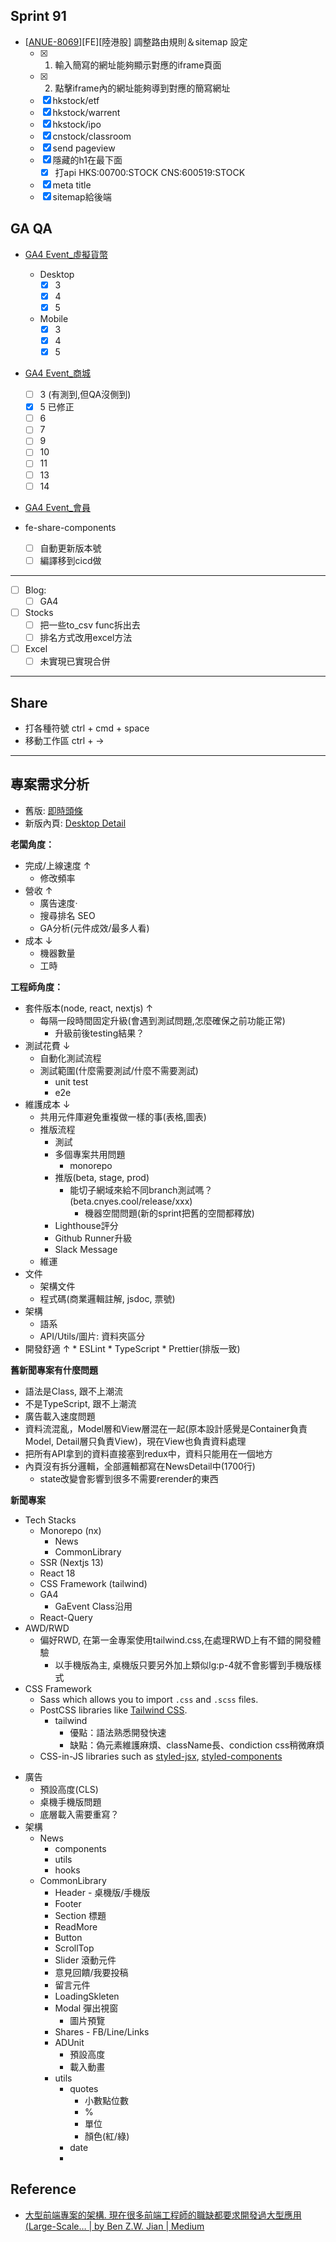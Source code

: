
## Sprint 91
 * \[[ANUE-8069](https://cnyesrd.atlassian.net/browse/ANUE-8069)\]\[FE\]\[陸港股\] 調整路由規則＆sitemap 設定
	 * [x] 1. 輸入簡寫的網址能夠顯示對應的iframe頁面
	 * [x] 2. 點擊iframe內的網址能夠導到對應的簡寫網址
	 * [x] hkstock/etf
	 * [x] hkstock/warrent
	 * [x] hkstock/ipo
	 * [x] cnstock/classroom
	 * [x] send pageview
	 * [x] 隱藏的h1在最下面
		 * [x] 打api HKS:00700:STOCK CNS:600519:STOCK
	 * [x] meta title
	 * [x] sitemap給後端

## GA QA
* [GA4 Event_虛擬貨幣](https://docs.google.com/spreadsheets/d/1koB7grGN9jhUV15YgoJMVhZxp41xf6vh0tiZvmFPqEs/edit#gid=163482917)
	* Desktop
		* [x] 3
		* [x] 4
		* [x] 5
	* Mobile
		* [x] 3
		* [x] 4
		* [x] 5
* [GA4 Event_商城](https://docs.google.com/spreadsheets/d/1V80W0yDOsY9S3-Ci2nStJDBK9KWBDAjkMfGsA6qzfsg/edit#gid=417379691)
	* [ ]  3 (有測到,但QA沒側到)
	* [x]  5 已修正
	* [ ]  6
	* [ ]  7
	* [ ]  9
	* [ ]  10
	* [ ]  11
	* [ ]  13
	* [ ]  14
* [GA4 Event_會員](https://docs.google.com/spreadsheets/d/1F10CLsVTlXdLJGJVtndcnP3yfTlVyMUOWxWZ7sc_fBs/edit#gid=2043086062)

*  fe-share-components
	* [ ] 自動更新版本號
	* [ ] 編譯移到cicd做

---

* [ ] Blog: 
	* [ ] GA4
* [ ] Stocks
	* [ ] 把一些to_csv func拆出去
	* [ ] 排名方式改用excel方法
* [ ] Excel
	* [ ] 未實現已實現合併

---

## Share
* 打各種符號 ctrl + cmd + space
* 移動工作區 ctrl + →

---

## 專案需求分析
* 舊版: [即時頭條](https://news.cnyes.com/news/cat/headline)
* 新版內頁: [Desktop Detail](https://app.zeplin.io/project/576287bda89e8aa7045cfba5/screen/5fffe82666ea75207502eeef)

**老闆角度：**
* 完成/上線速度 ↑
	* 修改頻率
* 營收 ↑
	* 廣告速度·
	* 搜尋排名 SEO
	* GA分析(元件成效/最多人看)
* 成本 ↓
	* 機器數量
	* 工時

**工程師角度：**
* 套件版本(node, react, nextjs) ↑
	* 每隔一段時間固定升級(會遇到測試問題,怎麼確保之前功能正常)
		* 升級前後testing結果？
* 測試花費 ↓
	* 自動化測試流程
	* 測試範圍(什麼需要測試/什麼不需要測試) 
		* unit test
		* e2e
* 維護成本 ↓
	* 共用元件庫避免重複做一樣的事(表格,圖表)
	* 推版流程
		* 測試
		* 多個專案共用問題
			* monorepo
		* 推版(beta, stage, prod)
			* 能切子網域來給不同branch測試嗎？(beta.cnyes.cool\/release\/xxx)
				* 機器空間問題(新的sprint把舊的空間都釋放)
		* Lighthouse評分
		* Github Runner升級
		* Slack Message
	* 維運
* 文件
	* 架構文件
	* 程式碼(商業邏輯註解, jsdoc, 票號)
* 架構
	* 語系
	* API/Utils/圖片: 資料夾區分
*  開發舒適 ↑
		* ESLint
		* TypeScript
		* Prettier(排版一致)

**舊新聞專案有什麼問題**
* 語法是Class, 跟不上潮流
* 不是TypeScript, 跟不上潮流
* 廣告載入速度問題
* 資料流混亂，Model層和View層混在一起(原本設計感覺是Container負責Model, Detail層只負責View)，現在View也負責資料處理
* 把所有API拿到的資料直接塞到redux中，資料只能用在一個地方
* 內頁沒有拆分邏輯，全部邏輯都寫在NewsDetail中(1700行)
	* state改變會影響到很多不需要rerender的東西

**新聞專案**
* Tech Stacks
	* Monorepo (nx)
		* News
		* CommonLibrary
	* SSR (Nextjs 13)
	* React 18
	* CSS Framework (tailwind)
	* GA4
		* GaEvent Class沿用
	* React-Query
* AWD/RWD
	* 偏好RWD, 在第一金專案使用tailwind.css,在處理RWD上有不錯的開發體驗
		* 以手機版為主, 桌機版只要另外加上類似lg:p-4就不會影響到手機版樣式
* CSS Framework
	* Sass which allows you to import `.css` and `.scss` files.
	-   PostCSS libraries like [Tailwind CSS](https://github.com/vercel/next.js/tree/canary/examples/with-tailwindcss).
		* tailwind
			* 優點：語法熟悉開發快速
			* 缺點：偽元素維護麻煩、className長、condiction css稍微麻煩
	-   CSS-in-JS libraries such as [styled-jsx](https://github.com/vercel/styled-jsx), [styled-components](https://github.com/vercel/next.js/tree/canary/examples/with-styled-components)
- 廣告
	- 預設高度(CLS)
	- 桌機手機版問題
	- 底層載入需要重寫？
- 架構
	- News
		- components
		- utils
		- hooks
	- CommonLibrary
		- Header
					- 桌機版/手機版
		- Footer
		- Section 標題
		- ReadMore
		- Button
		- ScrollTop
		- Slider 滾動元件
		- 意見回饋/我要投稿
		- 留言元件
		- LoadingSkleten
		- Modal 彈出視窗
			- 圖片預覽
		- Shares
				- FB/Line/Links
		- ADUnit
			- 預設高度
			- 載入動畫
		- utils
			- quotes
				- 小數點位數
				- %
				- 單位
				- 顏色(紅/綠)
			- date
			- 


## Reference
* [大型前端專案的架構. 現在很多前端工程師的職缺都要求開發過大型應用(Large-Scale… | by Ben Z.W. Jian | Medium](https://medium.com/@benzwjian/%E5%A4%A7%E5%9E%8B%E5%89%8D%E7%AB%AF%E5%B0%88%E6%A1%88%E7%9A%84%E6%9E%B6%E6%A7%8B-cc235aacced0)